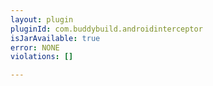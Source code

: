 ```yaml
---
layout: plugin
pluginId: com.buddybuild.androidinterceptor
isJarAvailable: true
error: NONE
violations: []

---
```

